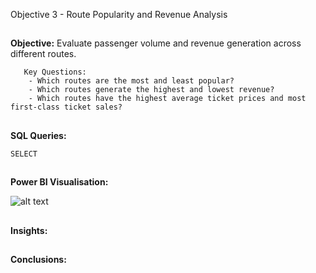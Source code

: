 Objective 3 - Route Popularity and Revenue Analysis
##
**Objective:** Evaluate passenger volume and revenue generation across different routes.

       Key Questions:
        - Which routes are the most and least popular?
        - Which routes generate the highest and lowest revenue?
        - Which routes have the highest average ticket prices and most first-class ticket sales?

##
**SQL Queries:** 

```
SELECT

```
##
**Power BI Visualisation:**

![alt text](https://github.com/tomredfern24/UK-Rail-Ticket-Sales-Analysis-SQL-PowerBI/blob/main/Visualisations/3.%20Route%20Popularity%20and%20Revenue%20Generation%20Analysis%20Dasboard.png)
##
**Insights:**

##
**Conclusions:**
